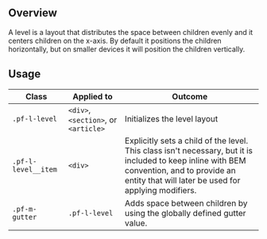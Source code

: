 ## Overview

A level is a layout that distributes the space between children evenly and it centers children on the x-axis. By default it positions the children horizontally, but on smaller devices it will position the children vertically.

## Usage

| Class | Applied to | Outcome |
| -- | -- | -- |
| `.pf-l-level` | `<div>`, `<section>`, or `<article>` | Initializes the level layout |
| `.pf-l-level__item` | `<div>` | Explicitly sets a child of the level. This class isn't necessary, but it is included to keep inline with BEM convention, and to provide an entity that will later be used for applying modifiers. |
| `.pf-m-gutter` | `.pf-l-level` | Adds space between children by using the globally defined gutter value. |

